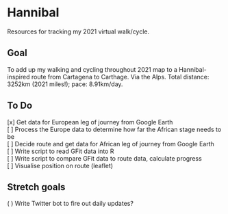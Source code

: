 # Hannibal
Resources for tracking my 2021 virtual walk/cycle.

## Goal
To add up my walking and cycling throughout 2021 map to a Hannibal-inspired route from Cartagena to Carthage. Via the Alps. Total distance: 3252km (2021 miles!); pace: 8.91km/day.

## To Do
[x] Get data for European leg of journey from Google Earth  
[ ] Process the Europe data to determine how far the African stage needs to be  
[ ] Decide route and get data for African leg of journey from Google Earth  
[ ] Write script to read GFit data into R  
[ ] Write script to compare GFit data to route data, calculate progress  
[ ] Visualise position on route (leaflet)  

## Stretch goals
( ) Write Twitter bot to fire out daily updates?  
